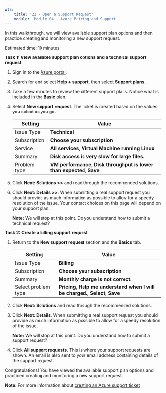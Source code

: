 ```yaml
---
wts:
    title: '22 - Open a Support Request'
    module: 'Module 04 - Azure Pricing and Support'
---
```




In this walkthrough, we will view available support plan options and then practice creating and monitoring a new support request.

Estimated time: 10 minutes

**Task 1: View available support plan options and a technical support request**

1. Sign in to the [Azure portal](https://portal.azure.com).

2. Search for and select **Help + support**, then select **Support plans**.

3. Take a few minutes to review the different support plans. Notice what is included in the **Basic** plan. 

4. Select **New support request**. The ticket is created based on the values you select as you go. 

    | Setting | Value|
    |----|--------|
    | Issue Type| **Technical** |
    | Subscription | **Choose your subscription** |
    | Service | **All services**, **Virtual Machine running Linux** |
    | Summary | **Disk access is very slow for large files.** |
    | Problem type | **VM performance**, **Disk throughput is lower than expected**, **Save** |

5. Click **Next: Solutions >>** and read through the recommended solutions.

6. Click **Next: Details >>**. When submitting a real support request you should provide as much information as possible to allow for a speedy resolution of the issue. Your contact choices on this page will depend on your support plan. 

    **Note:** We will stop at this point. Do you understand how to submit a technical request?

**Task 2: Create a billing support request**

1. Return to the **New support request** section and the **Basics** tab. 

    | Setting | Value|
    |----|--------|
    | Issue Type| **Billing** |
    | Subscription | **Choose your subscription** |
    | Summary | **Monthly charge is not correct.** |
    | Select problem type | **Pricing**, **Help me understand when I will be charged.**, **Select**, **Save** |

2. Click **Next: Solutions** and read through the recommended solutions.

3. Click **Next: Details**.  When submitting a real support request you should provide as much information as possible to allow for a speedy resolution of the issue. 

    **Note:** We will stop at this point. Do you understand how to submit a support request?

4. Click **All support requests**. This is where your support requests are shown. An email is also sent to your email address containing details of the support request.

Congratulations! You have viewed the available support plan options and practiced creating and monitoring a new support request.


**Note**: For more information about [creating an Azure support ticket](https://azure.microsoft.com/en-us/support/create-ticket)
